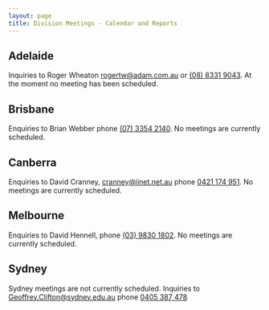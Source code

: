 ```yaml
---
layout: page
title: Division Meetings - Calendar and Reports
---
```

## Adelaide
Inquiries to Roger Wheaton <rogertw@adam.com.au> or [(08)&nbsp;8331&nbsp;9043](tel:+61883319043).
At the moment no meeting has been scheduled.

## Brisbane
Enquiries to Brian Webber
phone [(07)&nbsp;3354&nbsp;2140](tel:+61733542140).
No meetings are currently scheduled.

## Canberra
Enquiries to David Cranney, <cranney@iinet.net.au> phone [0421&nbsp;174&nbsp;951](tel:+61421174951).
No meetings are currently scheduled.

## Melbourne
Enquiries to David Hennell, phone [(03)&nbsp;9830&nbsp;1802](tel:+61398301802).
No meetings are currently scheduled.

## Sydney
Sydney meetings are not currently scheduled. Inquiries to <Geoffrey.Clifton@sydney.edu.au> phone [0405&nbsp;387&nbsp;478](tel:+61405387478)
